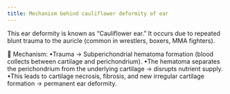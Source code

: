 ```yaml
---
title: Mechanism behind cauliflower deformity of ear
---
```


This ear deformity is known as “Cauliflower ear.”
It occurs due to repeated blunt trauma to the auricle (common in wrestlers, boxers, MMA fighters).

🧠 Mechanism:
•Trauma → Subperichondrial hematoma formation (blood collects between cartilage and perichondrium).
•The hematoma separates the perichondrium from the underlying cartilage → disrupts nutrient supply.
•This leads to cartilage necrosis, fibrosis, and new irregular cartilage formation → permanent ear deformity.